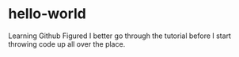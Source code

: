 # hello-world
Learning Github
Figured I better go through the tutorial before I start throwing code up all over the place.
